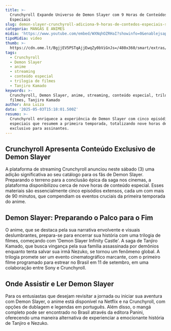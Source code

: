 ```yaml
---
title: >-
  Crunchyroll Expande Universo de Demon Slayer com 9 Horas de Conteúdos
  Especiais
slug: demon-slayer-crunchyroll-adiciona-9-horas-de-contedos-especiais-saiba-mais
categoria: MANGÁS E ANIMES
midia: 'https://www.youtube.com/embed/WXNqhOZRHaI?showinfo=0&enablejsapi=1'
tipoMidia: video
thumb: >-
  https://cdn.ome.lt/BgjjEV5PSTqAjjEwqZy0bViGnJs=/480x360/smart/extras/conteudos/demonslayer_hbHFzBG.jpg
tags:
  - Crunchyroll
  - Demon Slayer
  - anime
  - streaming
  - conteúdo especial
  - trilogia de filmes
  - Tanjiro Kamado
keywords: >-
  Crunchyroll, Demon Slayer, anime, streaming, conteúdo especial, trilogia de
  filmes, Tanjiro Kamado
author: Ana Luiza
data: '2025-05-03T15:18:01.500Z'
resumo: >-
  Crunchyroll enriquece a experiência de Demon Slayer com cinco episódios
  especiais que resumem a primeira temporada, totalizando nove horas de conteúdo
  exclusivo para assinantes.
---
```


## Crunchyroll Apresenta Conteúdo Exclusivo de Demon Slayer

A plataforma de streaming Crunchyroll anunciou neste sábado (3) uma adição significativa ao seu catálogo para os fãs de Demon Slayer. Preparando o terreno para a conclusão épica da saga nos cinemas, a plataforma disponibilizou cerca de nove horas de conteúdo especial. Esses materiais são essencialmente cinco episódios extensos, cada um com mais de 90 minutos, que compendiam os eventos cruciais da primeira temporada do anime.

## Demon Slayer: Preparando o Palco para o Fim

O anime, que se destaca pela sua narrativa envolvente e visuais deslumbrantes, prepara-se para encerrar sua história com uma trilogia de filmes, começando com 'Demon Slayer Infinity Castle'. A saga de Tanjiro Kamado, que busca vingança pela sua família assassinada por demônios enquanto tenta salvar sua irmã Nezuko, se tornou um fenômeno global. A trilogia promete ser um evento cinematográfico marcante, com o primeiro filme programado para estrear no Brasil em 11 de setembro, em uma colaboração entre Sony e Crunchyroll.

## Onde Assistir e Ler Demon Slayer

Para os entusiastas que desejam revisitar a jornada ou iniciar sua aventura com Demon Slayer, o anime está disponível na Netflix e na Crunchyroll, com opções de dublagem e legendas em português. Além disso, o mangá completo pode ser encontrado no Brasil através da editora Panini, oferecendo uma maneira alternativa de experienciar a emocionante história de Tanjiro e Nezuko.
